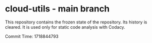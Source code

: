 # cloud-utils - main branch

This repository contains the frozen state of the repository.
Its history is cleared. It is used only for static code
analysis with Codacy.

Commit Time: 1718844793